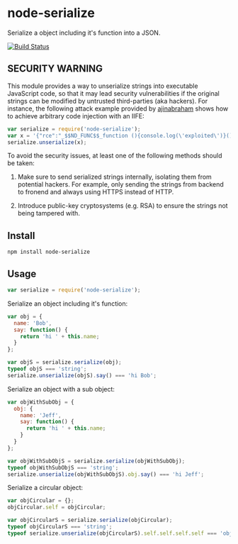 # node-serialize

Serialize a object including it's function into a JSON.

[![Build Status](https://travis-ci.org/luin/serialize.png?branch=master)](https://travis-ci.org/luin/serialize)

## SECURITY WARNING

This module provides a way to unserialize strings into executable JavaScript code, so that it may lead security vulnerabilities if the original strings can be modified by untrusted third-parties (aka hackers). For instance, the following attack example provided by [ajinabraham](https://github.com/luin/serialize/issues/4) shows how to achieve arbitrary code injection with an IIFE:

```javascript
var serialize = require('node-serialize');
var x = '{"rce":"_$$ND_FUNC$$_function (){console.log(\'exploited\')}()"}'
serialize.unserialize(x);
```

To avoid the security issues, at least one of the following methods should be taken:

1. Make sure to send serialized strings internally, isolating them from potential hackers. For example, only sending the strings from backend to fronend and always using HTTPS instead of HTTP.

2. Introduce public-key cryptosystems (e.g. RSA) to ensure the strings not being tampered with.


## Install

```
npm install node-serialize
```

## Usage

```javascript
var serialize = require('node-serialize');
```

Serialize an object including it's function:


```javascript
var obj = {
  name: 'Bob',
  say: function() {
    return 'hi ' + this.name;
  }
};

var objS = serialize.serialize(obj);
typeof objS === 'string';
serialize.unserialize(objS).say() === 'hi Bob';
```

Serialize an object with a sub object:

```javascript
var objWithSubObj = {
  obj: {
    name: 'Jeff',
    say: function() {
      return 'hi ' + this.name;
    }
  }
};

var objWithSubObjS = serialize.serialize(objWithSubObj);
typeof objWithSubObjS === 'string';
serialize.unserialize(objWithSubObjS).obj.say() === 'hi Jeff';
```

Serialize a circular object:

```javascript
var objCircular = {};
objCircular.self = objCircular;

var objCircularS = serialize.serialize(objCircular);
typeof objCircularS === 'string';
typeof serialize.unserialize(objCircularS).self.self.self.self === 'object';
```
